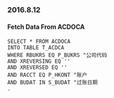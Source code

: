 ### 2016.8.12
#### Fetch Data From ACDOCA
```ABAP
SELECT * FROM ACDOCA
INTO TABLE T_ACDCA
WHERE RBUKRS EQ P_BUKRS "公司代码
AND XREVERSING EQ ''
AND XREVERSED EQ ''
AND RACCT EQ P_HKONT "账户
AND BUDAT IN S_BUDAT "过账日期
.
```
